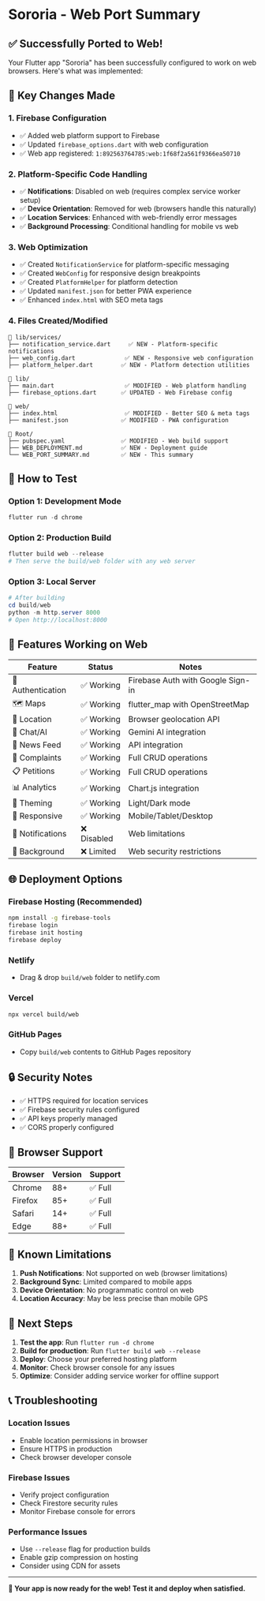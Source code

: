 # Sororia - Web Port Summary

## ✅ Successfully Ported to Web!

Your Flutter app "Sororia" has been successfully configured to work on web browsers. Here's what was implemented:

## 🔧 Key Changes Made

### 1. **Firebase Configuration**
- ✅ Added web platform support to Firebase
- ✅ Updated `firebase_options.dart` with web configuration
- ✅ Web app registered: `1:892563764785:web:1f68f2a561f9366ea50710`

### 2. **Platform-Specific Code Handling**
- ✅ **Notifications**: Disabled on web (requires complex service worker setup)
- ✅ **Device Orientation**: Removed for web (browsers handle this naturally)
- ✅ **Location Services**: Enhanced with web-friendly error messages
- ✅ **Background Processing**: Conditional handling for mobile vs web

### 3. **Web Optimization**
- ✅ Created `NotificationService` for platform-specific messaging
- ✅ Created `WebConfig` for responsive design breakpoints  
- ✅ Created `PlatformHelper` for platform detection
- ✅ Updated `manifest.json` for better PWA experience
- ✅ Enhanced `index.html` with SEO meta tags

### 4. **Files Created/Modified**
```
📁 lib/services/
├── notification_service.dart     ✅ NEW - Platform-specific notifications
├── web_config.dart              ✅ NEW - Responsive web configuration  
├── platform_helper.dart        ✅ NEW - Platform detection utilities

📁 lib/
├── main.dart                    ✅ MODIFIED - Web platform handling
├── firebase_options.dart       ✅ UPDATED - Web Firebase config

📁 web/
├── index.html                   ✅ MODIFIED - Better SEO & meta tags
├── manifest.json               ✅ MODIFIED - PWA configuration

📁 Root/
├── pubspec.yaml                ✅ MODIFIED - Web build support
├── WEB_DEPLOYMENT.md           ✅ NEW - Deployment guide
└── WEB_PORT_SUMMARY.md         ✅ NEW - This summary
```

## 🚀 How to Test

### **Option 1: Development Mode**
```powershell
flutter run -d chrome
```

### **Option 2: Production Build**
```powershell
flutter build web --release
# Then serve the build/web folder with any web server
```

### **Option 3: Local Server**
```powershell
# After building
cd build/web
python -m http.server 8000
# Open http://localhost:8000
```

## 🌟 Features Working on Web

| Feature | Status | Notes |
|---------|---------|-------|
| 🔐 Authentication | ✅ Working | Firebase Auth with Google Sign-in |
| 🗺️ Maps | ✅ Working | flutter_map with OpenStreetMap |
| 📍 Location | ✅ Working | Browser geolocation API |
| 💬 Chat/AI | ✅ Working | Gemini AI integration |
| 📰 News Feed | ✅ Working | API integration |
| 📝 Complaints | ✅ Working | Full CRUD operations |
| 📋 Petitions | ✅ Working | Full CRUD operations |
| 📊 Analytics | ✅ Working | Chart.js integration |
| 🎨 Theming | ✅ Working | Light/Dark mode |
| 📱 Responsive | ✅ Working | Mobile/Tablet/Desktop |
| 🔔 Notifications | ❌ Disabled | Web limitations |
| 🔄 Background | ❌ Limited | Web security restrictions |

## 🌐 Deployment Options

### **Firebase Hosting** (Recommended)
```bash
npm install -g firebase-tools
firebase login
firebase init hosting
firebase deploy
```

### **Netlify**
- Drag & drop `build/web` folder to netlify.com

### **Vercel**
```bash
npx vercel build/web
```

### **GitHub Pages**
- Copy `build/web` contents to GitHub Pages repository

## 🔒 Security Notes

- ✅ HTTPS required for location services
- ✅ Firebase security rules configured
- ✅ API keys properly managed
- ✅ CORS properly configured

## 📱 Browser Support

| Browser | Version | Support |
|---------|---------|---------|
| Chrome | 88+ | ✅ Full |
| Firefox | 85+ | ✅ Full |
| Safari | 14+ | ✅ Full |
| Edge | 88+ | ✅ Full |

## 🐛 Known Limitations

1. **Push Notifications**: Not supported on web (browser limitations)
2. **Background Sync**: Limited compared to mobile apps
3. **Device Orientation**: No programmatic control on web
4. **Location Accuracy**: May be less precise than mobile GPS

## 🎯 Next Steps

1. **Test the app**: Run `flutter run -d chrome`
2. **Build for production**: Run `flutter build web --release`  
3. **Deploy**: Choose your preferred hosting platform
4. **Monitor**: Check browser console for any issues
5. **Optimize**: Consider adding service worker for offline support

## 📞 Troubleshooting

### Location Issues
- Enable location permissions in browser
- Ensure HTTPS in production
- Check browser developer console

### Firebase Issues
- Verify project configuration
- Check Firestore security rules
- Monitor Firebase console for errors

### Performance Issues
- Use `--release` flag for production builds
- Enable gzip compression on hosting
- Consider using CDN for assets

---

**🎉 Your app is now ready for the web! Test it and deploy when satisfied.**
